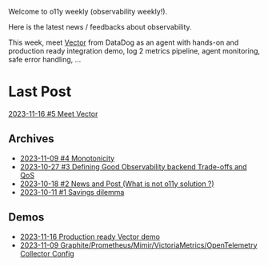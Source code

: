 Welcome to o11y weekly (observability weekly!).

Here is the latest news / feedbacks about observability.

This week, meet [Vector](https://vector.dev/) from DataDog as an agent with hands-on and production ready integration demo, log 2 metrics pipeline, agent monitoring, safe error handling, ...

# Last Post
[2023-11-16 #5 Meet Vector](./2023-11-16_Meet_Vector/README.md)

## Archives
- [2023-11-09 #4 Monotonicity](./2023-11-09_Monotonicity/README.md)
- [2023-10-27 #3 Defining Good Observability backend Trade-offs and QoS](./2023-10-27_Defining_Good_Observability_backend_Trade-offs_and_QoS/README.md)
- [2023-10-18 #2 News and Post (What is not o11y solution ?)](./2023-10-18_What_is_not_an_observability_solution/README.md)
- [2023-10-11 #1 Savings dilemma](./2023-10-11_Savings_dilemma/README.md)

## Demos
- [2023-11-16 Production ready Vector demo](./2023-11-16_Meet_Vector/demo/README.md)
- [2023-11-09 Graphite/Prometheus/Mimir/VictoriaMetrics/OpenTelemetry Collector Config](./2023-11-09_Monotonicity/demo/)
